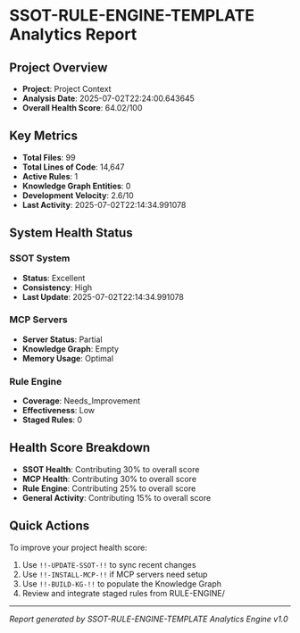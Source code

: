 # SSOT-RULE-ENGINE-TEMPLATE Analytics Report

## Project Overview
- **Project**: Project Context
- **Analysis Date**: 2025-07-02T22:24:00.643645
- **Overall Health Score**: 64.02/100

## Key Metrics
- **Total Files**: 99
- **Total Lines of Code**: 14,647
- **Active Rules**: 1
- **Knowledge Graph Entities**: 0
- **Development Velocity**: 2.6/10
- **Last Activity**: 2025-07-02T22:14:34.991078

## System Health Status

### SSOT System
- **Status**: Excellent
- **Consistency**: High
- **Last Update**: 2025-07-02T22:14:34.991078

### MCP Servers
- **Server Status**: Partial
- **Knowledge Graph**: Empty
- **Memory Usage**: Optimal

### Rule Engine
- **Coverage**: Needs_Improvement
- **Effectiveness**: Low
- **Staged Rules**: 0

## Health Score Breakdown
- **SSOT Health**: Contributing 30% to overall score
- **MCP Health**: Contributing 30% to overall score  
- **Rule Engine**: Contributing 25% to overall score
- **General Activity**: Contributing 15% to overall score

## Quick Actions
To improve your project health score:
1. Use `!!-UPDATE-SSOT-!!` to sync recent changes
2. Use `!!-INSTALL-MCP-!!` if MCP servers need setup
3. Use `!!-BUILD-KG-!!` to populate the Knowledge Graph
4. Review and integrate staged rules from RULE-ENGINE/

---
*Report generated by SSOT-RULE-ENGINE-TEMPLATE Analytics Engine v1.0*

